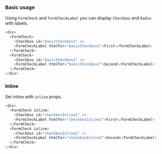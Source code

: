 ### Basic usage

Using `FormCheck` and `FormCheckLabel` you can display `Checkbox` and `Radio` with labels.

```js
<div>
  <FormCheck>
    <Checkbox id="basicCheckbox1" />
    <FormCheckLabel htmlFor="basicCheckbox1">First</FormCheckLabel>
  </FormCheck>
  <FormCheck>
    <Checkbox id="basicCheckbox2" />
    <FormCheckLabel htmlFor="basicCheckbox2">Second</FormCheckLabel>
  </FormCheck>
</div>
```

### Inline

Set inline with `inline` props.

```js
<div>
  <FormCheck inline>
    <Checkbox id="checkboxInline1" />
    <FormCheckLabel htmlFor="checkboxInline1">First</FormCheckLabel>
  </FormCheck>
  <FormCheck inline>
    <Checkbox id="checkboxInline2" />
    <FormCheckLabel htmlFor="checkboxInline2">Second</FormCheckLabel>
  </FormCheck>
</div>
```

